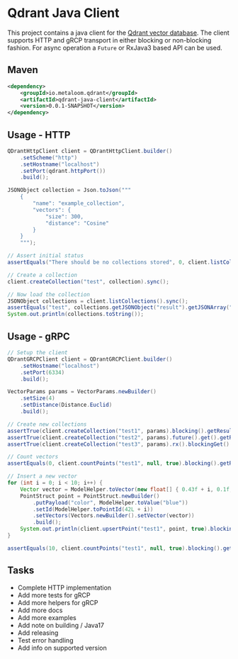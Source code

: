 # Qdrant Java Client

This project contains a java client for the [Qdrant vector database](https://qdrant.tech/). The client supports HTTP and gRCP transport in either blocking or non-blocking fashion. For async operation a `Future` or RxJava3 based API can be used.

## Maven

```xml
<dependency>
	<groupId>io.metaloom.qdrant</groupId>
	<artifactId>qdrant-java-client</artifactId>
	<version>0.0.1-SNAPSHOT</version>
</dependency>
```

## Usage - HTTP

```java
QDrantHttpClient client = QDrantHttpClient.builder()
	.setScheme("http")
	.setHostname("localhost")
	.setPort(qdrant.httpPort())
	.build();

JSONObject collection = Json.toJson("""
	{
		"name": "example_collection",
		"vectors": {
			"size": 300,
			"distance": "Cosine"
		}
	}
	""");

// Assert initial status
assertEquals("There should be no collections stored", 0, client.listCollections().sync().getJSONObject("result").getJSONArray("collections").length());

// Create a collection
client.createCollection("test", collection).sync();

// Now load the collection
JSONObject collections = client.listCollections().sync();
assertEquals("test", collections.getJSONObject("result").getJSONArray("collections").getJSONObject(0).getString("name"));
System.out.println(collections.toString());
```

## Usage - gRPC

```java
// Setup the client
QDrantGRCPClient client = QDrantGRCPClient.builder()
	.setHostname("localhost")
	.setPort(6334)
	.build();

VectorParams params = VectorParams.newBuilder()
	.setSize(4)
	.setDistance(Distance.Euclid)
	.build();

// Create new collections
assertTrue(client.createCollection("test1", params).blocking().getResult());
assertTrue(client.createCollection("test2", params).future().get().getResult());
assertTrue(client.createCollection("test3", params).rx().blockingGet().getResult());

// Count vectors
assertEquals(0, client.countPoints("test1", null, true).blocking().getResult().getCount());

// Insert a new vector
for (int i = 0; i < 10; i++) {
	Vector vector = ModelHelper.toVector(new float[] { 0.43f + i, 0.1f, 0.61f, 1.45f });
	PointStruct point = PointStruct.newBuilder()
		.putPayload("color", ModelHelper.toValue("blue"))
		.setId(ModelHelper.toPointId(42L + i))
		.setVectors(Vectors.newBuilder().setVector(vector))
		.build();
	System.out.println(client.upsertPoint("test1", point, true).blocking().getResult().getStatus());
}

assertEquals(10, client.countPoints("test1", null, true).blocking().getResult().getCount());
```

## Tasks

* Complete HTTP implementation
* Add more tests for gRCP
* Add more helpers for gRCP
* Add more docs
* Add more examples
* Add note on building / Java17
* Add releasing
* Test error handling
* Add info on supported version


